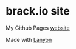 # brack.io site
My Github Pages [website](https://dbrack.github.io)

Made with [Lanyon](https://github.com/poole/lanyon)
